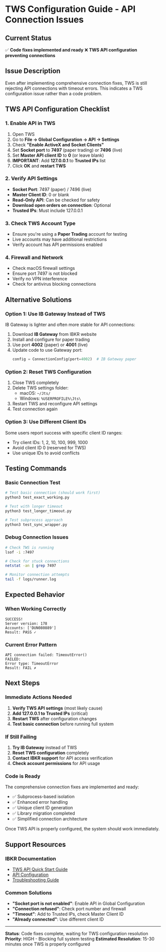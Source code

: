 # TWS Configuration Guide - API Connection Issues

## Current Status
✅ **Code fixes implemented and ready**
❌ **TWS API configuration preventing connections**

## Issue Description
Even after implementing comprehensive connection fixes, TWS is still rejecting API connections with timeout errors. This indicates a TWS configuration issue rather than a code problem.

## TWS API Configuration Checklist

### 1. Enable API in TWS
1. Open TWS
2. Go to **File → Global Configuration → API → Settings**
3. Check **"Enable ActiveX and Socket Clients"**
4. Set **Socket port** to **7497** (paper trading) or **7496** (live)
5. Set **Master API client ID** to **0** (or leave blank)
6. **IMPORTANT**: Add **127.0.0.1** to **Trusted IPs** list
7. Click **OK** and **restart TWS**

### 2. Verify API Settings
- **Socket Port**: 7497 (paper) / 7496 (live)
- **Master Client ID**: 0 or blank
- **Read-Only API**: Can be checked for safety
- **Download open orders on connection**: Optional
- **Trusted IPs**: Must include 127.0.0.1

### 3. Check TWS Account Type
- Ensure you're using a **Paper Trading** account for testing
- Live accounts may have additional restrictions
- Verify account has API permissions enabled

### 4. Firewall and Network
- Check macOS firewall settings
- Ensure port 7497 is not blocked
- Verify no VPN interference
- Check for antivirus blocking connections

## Alternative Solutions

### Option 1: Use IB Gateway Instead of TWS
IB Gateway is lighter and often more stable for API connections:

1. Download **IB Gateway** from IBKR website
2. Install and configure for paper trading
3. Use port **4002** (paper) or **4001** (live)
4. Update code to use Gateway port:
   ```python
   config = ConnectionConfig(port=4002)  # IB Gateway paper
   ```

### Option 2: Reset TWS Configuration
1. Close TWS completely
2. Delete TWS settings folder:
   - macOS: `~/Jts/`
   - Windows: `%USERPROFILE%\Jts\`
3. Restart TWS and reconfigure API settings
4. Test connection again

### Option 3: Use Different Client IDs
Some users report success with specific client ID ranges:
- Try client IDs: 1, 2, 10, 100, 999, 1000
- Avoid client ID 0 (reserved for TWS)
- Use unique IDs to avoid conflicts

## Testing Commands

### Basic Connection Test
```bash
# Test basic connection (should work first)
python3 test_exact_working.py

# Test with longer timeout
python3 test_longer_timeout.py

# Test subprocess approach
python3 test_sync_wrapper.py
```

### Debug Connection Issues
```bash
# Check TWS is running
lsof -i :7497

# Check for stuck connections
netstat -an | grep 7497

# Monitor connection attempts
tail -f logs/runner.log
```

## Expected Behavior

### When Working Correctly
```
SUCCESS!
Server version: 178
Accounts: ['DUN080889']
Result: PASS ✓
```

### Current Error Pattern
```
API connection failed: TimeoutError()
FAILED: 
Error type: TimeoutError
Result: FAIL ✗
```

## Next Steps

### Immediate Actions Needed
1. **Verify TWS API settings** (most likely cause)
2. **Add 127.0.0.1 to Trusted IPs** (critical)
3. **Restart TWS** after configuration changes
4. **Test basic connection** before running full system

### If Still Failing
1. **Try IB Gateway** instead of TWS
2. **Reset TWS configuration** completely
3. **Contact IBKR support** for API access verification
4. **Check account permissions** for API usage

### Code is Ready
The comprehensive connection fixes are implemented and ready:
- ✅ Subprocess-based isolation
- ✅ Enhanced error handling
- ✅ Unique client ID generation
- ✅ Library migration completed
- ✅ Simplified connection architecture

Once TWS API is properly configured, the system should work immediately.

## Support Resources

### IBKR Documentation
- [TWS API Quick Start Guide](https://interactivebrokers.github.io/tws-api/initial_setup.html)
- [API Configuration](https://interactivebrokers.github.io/tws-api/initial_setup.html#enable_api)
- [Troubleshooting Guide](https://interactivebrokers.github.io/tws-api/troubleshooting.html)

### Common Solutions
- **"Socket port is not enabled"**: Enable API in Global Configuration
- **"Connection refused"**: Check port number and firewall
- **"Timeout"**: Add to Trusted IPs, check Master Client ID
- **"Already connected"**: Use different client ID

---

**Status**: Code fixes complete, waiting for TWS configuration resolution
**Priority**: HIGH - Blocking full system testing
**Estimated Resolution**: 15-30 minutes once TWS is properly configured
